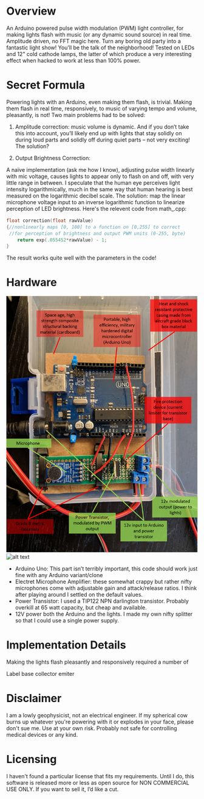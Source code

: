 # Overview
An Arduino powered pulse width modulation (PWM) light controller, for making lights flash with music (or any dynamic sound source) in real time. Amplitude driven, no FFT magic here.
Turn any boring old party into a fantastic light show! You’ll be the talk of the neighborhood! Tested on LEDs and 12" cold cathode lamps, the latter of which produce a very interesting effect when hacked to work at less than 100% power.

# Secret Formula
Powering lights with an Arduino, even making them flash, is trivial. Making them flash in real time, responsively, to music of varying tempo and volume, pleasantly, is not! Two main problems had to be solved:
1. Amplitude correction: music volume is dynamic. And if you don’t take this into account, you’ll likely end up with lights that stay solidly on during loud parts and solidly off during quiet parts – not very exciting! The solution?

2. Output Brightness Correction: 

A naïve implementation (ask me how I know), adjusting pulse width linearly with mic voltage, causes lights to appear only to flash on and off, with very little range in between. I speculate that the human eye perceives light intensity logarithmically, much in the same way that human hearing is best measured on the logarithmic decibel scale. The solution: map the linear microphone voltage input to an inverse logarithmic function to linearize perception of LED brightness. Here's the relevent code from math_.cpp:

```c++
float correction(float rawValue)
{//nonlinearly maps [0, 100] to a function on [0,255] to correct 
 //for perception of brightness and output PWM units (0-255, byte)
	return exp(.055452*rawValue) - 1;
}
```

The result works quite well with the parameters in the code!



# Hardware
![alt text](docs/hardware.png)
![alt text](pro_schematic.png)
* Arduino Uno: This part isn’t terribly important, this code should work just fine with any Arduino variant/clone
* Electret Microphone Amplifier: these somewhat crappy but rather nifty microphones come with adjustable gain and attack/release ratios. I think after playing around I settled on the default values.
* Power Transistor: I used a TIP122 NPN darlington transistor. Probably overkill at 65 watt capacity, but cheap and available.
* 12V power both the Arduino and the lights. I made my own nifty splitter so that I could use a single power supply.

# Implementation Details
Making the lights flash pleasantly and responsively required a number of 

Label base collector emiter

# Disclaimer
I am a lowly geophysicist, not an electrical engineer. If my spherical cow burns up whatever you're powering with it or explodes in your face, please don't sue me. Use at your own risk. Probably not safe for controlling medical devices or any kind.

# Licensing
I haven't found a particular license that fits my requirements. Until I do, this software is released more or less as open source for NON COMMERCIAL USE ONLY. If you want to sell it, I’d like a cut.
